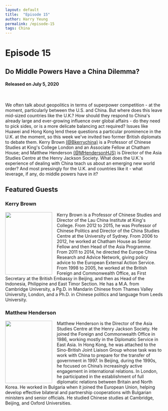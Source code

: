 ```yaml
---
layout: default
title:  "Episode 15"
author: Harry Yeung
permalink: /episode-15
tags: China
---
```


# Episode 15
## Do Middle Powers Have a China Dilemma?
#### Released on July 5, 2020

<div id="buzzsprout-player-4426709"></div>
<script src="https://www.buzzsprout.com/699187/4426709-do-middle-powers-have-a-china-dilemma.js?container_id=buzzsprout-player-4426709&player=small" type="text/javascript" charset="utf-8"></script>
<br>

We often talk about geopolitics in terms of superpower competition - at the moment, particularly between the U.S. and China. But where does this leave mid-sized countries like the U.K.? How should they respond to China's already large and ever-growing influence over global affairs - do they need to pick sides, or is a more delicate balancing act required? Issues like Huawei and Hong Kong lend these questions a particular prominence in the U.K. at the moment, so this week we've invited two former British diplomats to debate them. Kerry Brown [(@Bkerrychina)](https://twitter.com/Bkerrychina) is a  Professor of Chinese Studies at King's College London and an Associate Fellow at Chatham House; and Matthew Henderson [(@MHendersonHJS)](https://twitter.com/mhendersonhjs?lang=en) is Director of the Asia Studies Centre at the Henry Jackson Society. What does the U.K.'s experience of dealing with China teach us about an emerging new world order? And most pressingly for the U.K. and countries like it - what leverage, if any, do middle powers have in it?

## Featured Guests

### Kerry Brown

<img src="https://user-images.githubusercontent.com/67763587/90303770-b8b2a500-de65-11ea-8f70-eb3a89318c4e.png"
  style="width:150px;height:200px;margin-right:15px;"
  align="left" />
  <p>Kerry Brown is a Professor of Chinese Studies and Director of the Lau China Institute at King's College. From 2012 to 2015, he was Professor of Chinese Politics and Director of the China Studies Centre at the University of Sydney. From 2006 to 2012, he worked at Chatham House as Senior Fellow and then Head of the Asia Programme. From 2011 to 2014, he directed the Europe China Research and Advice Network, giving policy advice to the European External Action Service. From 1998 to 2005, he worked at the British Foreign and Commonwealth Office, as First Secretary at the British Embassy in Beijing, and then as Head of the Indonesia, Philippine and East Timor Section. He has a M.A. from Cambridge University, a Pg.D. in Mandarin Chinese from Thames Valley University, London, and a Ph.D. in Chinese politics and language from Leeds University. </p>

### Matthew Henderson

<img src="https://user-images.githubusercontent.com/67763587/90303945-8e61e700-de67-11ea-9a87-f62f7c0b8739.png"
  style="width:150px;height:200px;margin-right:15px;"
  align="left" />
  <p>Matthew Henderson is the Director of the Asia Studies Centre at the Henry Jackson Society. He  joined the Foreign and Commonwealth Office in 1986, working mostly in the Diplomatic Service in East Asia. In Hong Kong, he was attached to the Sino-British Joint Liaison Group whose task was to work with China to prepare for the transfer of government in 1997. In Beijing, during the 1990s, he focused on China’s increasingly active engagement in international relations. In London, he participated in the establishment of full diplomatic relations between Britain and North Korea. He worked in Bulgaria when it joined the European Union, helping develop effective bilateral and partnership cooperations with Bulgarian ministers and senior officials. He studied Chinese studies at Cambridge, Beijing, and Oxford Universities. </p>
